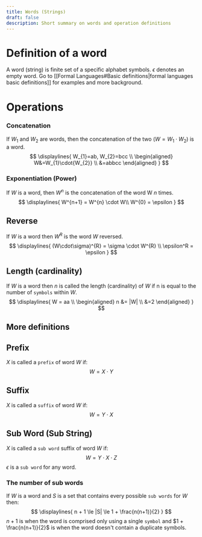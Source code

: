 ```yaml
---
title: Words (Strings)
draft: false
description: Short summary on words and operation definitions
---
```

# Definition of a word
A word (string) is finite set of a specific alphabet symbols. $\epsilon$ denotes an empty word.
Go to [[Formal Languages#Basic definitions|formal languages basic definitions]] for examples and more background.

# Operations
### Concatenation
If $W_{1}$ and $W_{2}$ are words, then the concatenation of the two ($W=W_{1}\cdot{W_{2}}$) is a word.
$$
\displaylines{
W_{1}=ab, W_{2}=bcc \\
\begin{aligned}
W&=W_{1}\cdot{W_{2}} \\
&=abbcc
\end{aligned}
}
$$
### Exponentiation (Power)
If $W$ is a word, then $W^{n}$ is the concatenation of the word W $n$ times.
$$
\displaylines{
W^{n+1} = W^{n} \cdot W\\
W^{0} = \epsilon
}
$$
## Reverse
If $W$ is a word then $W^{R}$ is the word $W$ reversed.
$$
\displaylines{
(W\cdot\sigma)^{R} = \sigma \cdot W^{R} \\
\epsilon^R = \epsilon
}
$$
## Length (cardinality)
If $W$ is a word then $n$ is called the length (cardinality) of $W$ if n is equal to the number of `symbols` within $W$.
$$
\displaylines{
W = aa \\
\begin{aligned}
n &= |W| \\
&=2
\end{aligned}
}
$$
## More definitions
## Prefix
$X$ is called a `prefix` of word $W$ if:
$$
W=X \cdot Y
$$
## Suffix
$X$ is called a `suffix` of word $W$ if:
$$
W=Y \cdot X
$$
## Sub Word (Sub String)
$X$ is called a `sub word` suffix of word $W$ if:
$$
W=Y \cdot X \cdot Z
$$
$\epsilon$ is a `sub word` for any word.
### The number of sub words
If $W$ is a word and $S$ is a set that contains every possible `sub words` for $W$ then:
$$
\displaylines{
n + 1 \le |S| \le 1 + \frac{n(n+1)}{2}
}
$$
$n+1$ is when the word is comprised only using a single `symbol` and $1 + \frac{n(n+1)}{2}$ is when the word doesn't contain a duplicate symbols.